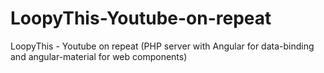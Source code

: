# LoopyThis-Youtube-on-repeat
LoopyThis - Youtube on repeat (PHP server with Angular for data-binding and angular-material for web components)
